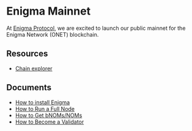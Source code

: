 # Enigma Mainnet

At [Enigma Protocol](https://enigma.io/), we are excited to launch our public mainnet for the Enigma Network (ONET)
blockchain.

## Resources
* [Chain explorer](https://explorer.enigma.io/)

## Documents

- [How to install Enigma](installation.md)
- [How to Run a Full Node](full.md)
- [How to Get bNOMs/NOMs](bonding-curve.md)
- [How to Become a Validator](validator.md)
